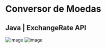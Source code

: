 # Conversor de Moedas
## Java | ExchangeRate API 
![image](https://github.com/user-attachments/assets/ab43772b-b772-4e4e-b9ba-bbd9fa25fac2)
![image](https://github.com/user-attachments/assets/9492ed31-ef4e-4505-b3e1-c60b692b364b)
